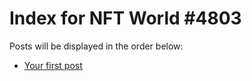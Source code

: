 # Index for NFT World #4803
Posts will be displayed in the order below:

- [Your first post](./001-first.md)

